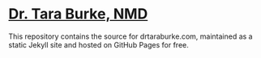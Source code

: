 # [Dr. Tara Burke, NMD](https://drtaraburke.com)
This repository contains the source for drtaraburke.com, maintained as a static Jekyll site and hosted on GitHub Pages for free.